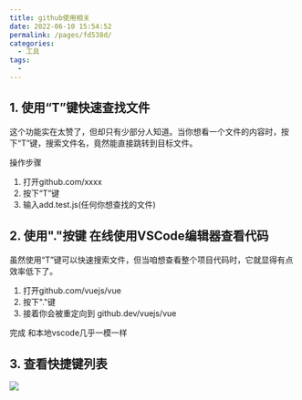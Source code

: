 ```yaml
---
title: github使用相关
date: 2022-06-10 15:54:52
permalink: /pages/fd538d/
categories:
  - 工具
tags:
  - 
---
```


## 1. 使用“T”键快速查找文件

这个功能实在太赞了，但却只有少部分人知道。当你想看一个文件的内容时，按下“T”键，搜索文件名，竟然能直接跳转到目标文件。

操作步骤

1. 打开github.com/xxxx
2. 按下“T”键
3. 输入add.test.js(任何你想查找的文件)

## 2. 使用"."按键 在线使用VSCode编辑器查看代码 

虽然使用“T”键可以快速搜索文件，但当咱想查看整个项目代码时，它就显得有点效率低下了。

1. 打开github.com/vuejs/vue
2. 按下"."键
3. 接着你会被重定向到 github.dev/vuejs/vue

完成 和本地vscode几乎一模一样

## 3. 查看快捷键列表

![](https://raw.gitmirror.com/GanChuanYin/picture/main/blog/20220610155458.png)

